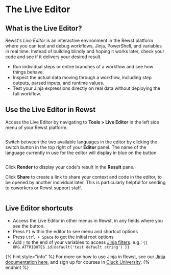 # The Live Editor

## What is the Live Editor?

Rewst's _Live Editor_ is an interactive environment in the Rewst platform where you can test and debug workflows, Jinja, PowerShell, and variables in real time. Instead of building blindly and hoping it works later, check your code and see if it delivers your desired result.&#x20;

* Run individual steps or entire branches of a workflow and see how things behave.&#x20;
* Inspect the actual data moving through a workflow, including step outputs, parsed inputs, and runtime values.
* Test your Jinja expressions directly on real data without deploying the full workflow.

## Use the Live Editor in Rewst

Access the Live Editor by navigating to **Tools > Live Editor** in the left side menu of your Rewst platform.

<figure><img src="../../.gitbook/assets/Screenshot 2025-04-17 at 11.02.40 AM.png" alt=""><figcaption></figcaption></figure>

Switch between the two available languages in the editor by clicking the switch button in the top right of your **Editor** panel. The name of the language currently in use for the editor will display in blue on the button.

<figure><img src="../../.gitbook/assets/Screenshot 2025-04-17 at 11.04.07 AM.png" alt=""><figcaption></figcaption></figure>

Click **Render** to display your code's result in the **Result** pane.

Click **Share** to create a link to share your context and code in the editor, to be opened by another individual later. This is particularly helpful for sending to coworkers or Rewst support staff.&#x20;

<figure><img src="../../.gitbook/assets/Screenshot 2025-04-17 at 11.06.02 AM.png" alt=""><figcaption></figcaption></figure>

## Live Editor shortcuts

* Access the Live Editor in other menus in Rewst, in any fields where you see the <img src="../../.gitbook/assets/jinja-burger.png" alt="" data-size="line">button.&#x20;
* Press `F1` within the editor to see menu and shortcut options
* Press `Ctrl + Space` to get the initial root options
* Add `|` to the end of your variables to access [Jinja filters](https://docs.rewst.help/documentation/jinja/list-of-jinja-filters). e.g.: `{{ ORG.ATTRIBUTES.id|default('test default string') }}`&#x20;

{% hint style="info" %}
For more on how to use Jinja in Rewst, see our [Jinja documentation here](https://docs.rewst.help/documentation/jinja), and sign up for courses in [Cluck University](https://learn.rewst.io/).
{% endhint %}
